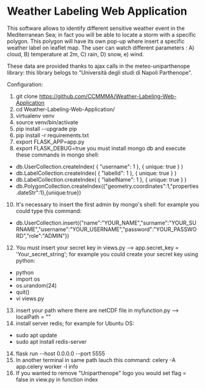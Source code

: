 # Weather Labeling Web Application

This software allows to identify different sensitive weather event in the Mediterranean Sea; in fact you will be able to locate a storm with a specific polygon. This polygon will have its own pop-up where insert a specific weather label on leaflet map. 
The user can watch different parameters :
A) cloud,
B) temperature at 2m,
C) rain,
D) snow,
e) wind.

These data are provided thanks to ajax calls in the meteo-uniparthenope library: this library belogs to "Università degli studi di Napoli Parthenope".

Configuration:

1. git clone https://github.com/CCMMMA/Weather-Labeling-Web-Application
2. cd Weather-Labeling-Web-Application/
3. virtualenv venv
4. source venv/bin/activate
5. pip install --upgrade pip
6. pip install -r requirements.txt
7. export FLASK_APP=app.py
8. export FLASK_DEBUG=true
you must install mongo db and execute these commands in mongo shell:

- db.UserCollection.createIndex( { "username": 1 }, { unique: true } )
- db.LabelCollection.createIndex( { "labelId": 1 }, { unique: true } )
- db.LabelCollection.createIndex( { "labelName": 1 }, { unique: true } )
- db.PolygonCollection.createIndex({"geometry.coordinates":1,"properties.dateStr":1},{unique:true})

10. It's necessary to insert the first admin by mongo's shell:
for example you could type this command:

- db.UserCollection.insert({"name":"YOUR_NAME","surname":"YOUR_SURNAME","username":"YOUR_USERNAME","password":"YOUR_PASSWORD","role":"ADMIN"})

12. You must insert your secret key in views.py --> app.secret_key = 'Your_secret_string'; for example you could create your secret key using python:

- python
- import os
- os.urandom(24)
- quit()
- vi views.py
13. insert your path where there are netCDF file in myfunction.py --> localPath = "<insert your path where there are netCDF file>"
14. install server redis; for example for Ubuntu OS:

- sudo apt update
- sudo apt install redis-server

14. flask run --host 0.0.0.0  --port 5555
15. In another terminal in same path lauch this command: celery -A app.celery worker -l info
16. If you wanted to remove "Uniparthenope" logo you would set flag = false in view.py in function index
